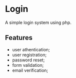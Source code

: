 # Login
 A simple login system using php.
 
## Features
* user athentication;
* user registration;
* password reset;
* form validation;
* email verification;


